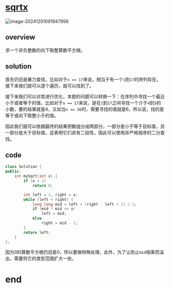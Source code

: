 # [sqrtx](https://leetcode.cn/problems/sqrtx)

![image-20241201091947956](https://md-wind.oss-cn-nanjing.aliyuncs.com/md/202412010919026.png)

## overview

求一个非负整数的向下取整算数平方根。

## solution

首先仍旧是暴力查找，比如对于`x == 17`来说，相当于有一个`1`到`17`的序列存在，接下来我们就可以逐个遍历，就可以找到了。

接下来我们可以对其进行优化，本题的问题可以转换一下：在序列中寻找一个最近小于或者等于的值，比如对于`x == 17`来说，是在`1`到`17`之间寻找一个介于`4`到`5`的小数，要的结果就是4，又如当`x == 36`时，需要寻找的值就是6，所以说，找的是等于或向下取整小于的值。

因此我们就可以依据最终的结果把数组分成两部分，一部分是小于等于目标值，另一部分是大于目标值，这表明它们具有二段性，因此可以使用非严格弱序的二分查找。

## code

```cpp
class Solution {
public:
    int mySqrt(int x) {
        if (x < 1)
            return 0;

        int left = 1, right = x;
        while (left < right) {
            long long mid = left + (right - left + 1) / 2;
            if (mid * mid <= x)
                left = mid;
            else
                right = mid - 1;
        }
        return left;
    }
};
```

因为0的算数平方根仍旧是0，所以要做特殊处理，此外，为了让防止`mid`相乘而溢出，需要将它的类型范围扩大一些。

# end